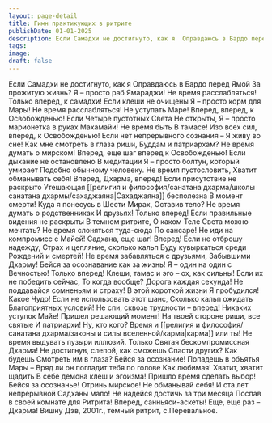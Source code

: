 ```yaml
---
layout: page-detail
title: Гимн практикующих в ритрите
publishDate: 01-01-2025
description: Если Самадхи не достигнуто, как я  Оправдаюсь в Бардо перед Ямой  За прожитую жизнь? Я – просто раб Ямараджи!  Не время расслабляться! Только вперед, к самадхи!  Если клеши не очищены Я – просто корм для Мары!  Не время расслабляться! Не уступать Маре!
tags:
image:
draft: false
---
```

Если Самадхи не достигнуто, как я  Оправдаюсь в Бардо перед Ямой  За прожитую жизнь? Я – просто раб Ямараджи!  Не время расслабляться! Только вперед, к самадхи!  Если клеши не очищены Я – просто корм для Мары!  Не время расслабляться! Не уступать Маре!  Вперед, вперед, к Освобожденью!  Если Четыре пустотных Света  Не открыты, Я – просто марионетка в руках  Махамайи! Не время быть  В тамасе!  Изо всех сил, вперед, к Освобожденью!  Если нет непрерывного сознания – Я живу во сне! Как мне смотреть в глаза риши,  Буддам и патриархам?  Не время думать о мирском!  Вперед, еще шаг вперед к Освобожденью!  Если дыхание не остановлено  В медитации Я – просто болтун, который умирает  Подобно обычному человеку.  Не время пустословить,  Хватит обманывать себя! Вперед, Дхарма, вперед!  Если присутствие не раскрыто Утешающая [[религия и философия/санатана дхарма/школы санатана дхармы/сахаджаяна|Сахаджаяна]] бесполезна  В момент смерти! Куда я понесусь в Шести Мирах,  Оставив тело?  Не время думать о родственниках  И друзьях! Только вперед!  Если правильные видения не раскрыты  В темном ритрите, О каком Теле Света можно мечтать?  Не время слоняться туда-сюда  По сансаре! Не иди на компромисс с Майей!  Садхана, еще шаг! Вперед!  Если не отброшу надежду,  Страх и цепляние, сколько кальп  Буду кувыркаться среди  Рождений и смертей!  Не время забавляться с друзьями,  Забывшими Дхарму!  Бейся за осознавание как за жизнь! Я – один на один с Вечностью!  Только вперед!  Клеши, тамас и эго – ох, как сильны! Если их не победить сейчас,  То когда вообще? Дорога каждая секунда!  Не поддавайся сомненьям и страху!  В этой короткой жизни  Я пробудился! Какое Чудо! Если не использовать этот шанс, Сколько кальп ожидать  Благоприятных условий!  Не спи, сквозь трудности – вперед!  Никаких уступок Майе! Пришел решающий момент! На твоей стороне риши, все святые  И патриархи! Ну, кто кого?  Время и [[религия и философия/санатана дхарма/законы и силы вселенной/карма|карма]] или ты!  Не время выдувать пузыри иллюзий. Только Святая бескомпромиссная  Дхарма!  Не достигнув, слепой, как сможешь  Спасти других? Как будешь  Смотреть им в глаза?  Бейся за осознание!  Попадешь в объятья Мары – Вряд ли он погладит тебя по голове  Как любимая!  Хватит, хватит щадить  В себе демона клеш и эгоизма!  Пришло время сделать выбор! Бейся за осознанье!  Отринь мирское! Не обманывай себя!  И ста лет непрерывной  Садханы мало! Не надейся достичь за три месяца  Поспав в своей комнате для  Ритрита!  Вперед, санньяси-аскеты!  Еще, еще раз – Дхарма!  Вишну Дэв, 2001г., темный ритрит, с.Перевальное.
